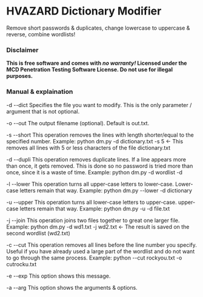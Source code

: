 # HVAZARD Dictionary Modifier
Remove short passwords &amp; duplicates, change lowercase to uppercase &amp; reverse, combine wordlists!

### Disclaimer
**This is free software and comes with _no warranty!_ Licensed under the MCD Penetration Testing Software License. Do not use for illegal purposes.**

### Manual & explaination

-d --dict 
 Specifies the file you want to modify. This is the only parameter / argument that is not optional.

-o --out 
 The output filename (optional). Default is out.txt.


-s --short 
 This operation removes the lines with length shorter/equal to the specified number. Example:
	python dm.py -d dictionary.txt -s 5	<- This removes all lines with 5 or less characters of the file dictionary.txt


-d --dupli 
 This operation removes duplicate lines. If a line appears more than once, it gets removed.
 This is done so no password is tried more than once, since it is a waste of time. Example:
	python dm.py -d wordlist -d


-l --lower 
 This operation turns all upper-case letters to lower-case. Lower-case letters remain that way. Example:
	python dm.py --lower -d dictionary


-u --upper 
 This operation turns all lower-case letters to upper-case. upper-case letters remain that way. Example:
	python dm.py -u -d file.txt


-j --join 
 This operation joins two files together to great one larger file. Example:
	python dm.py -d wd1.txt -j wd2.txt	<- The result is saved on the second wordlist (wd2.txt)


-c --cut 
 This operation removes all lines before the line number you specify. Useful if you have already used a large part of the wordlist and do not want to go through the same process. Example:
	python --cut rockyou.txt -o cutrocku.txt


-e --exp 
 This option shows this message. 


-a --arg 
 This option shows the arguments & options. 


